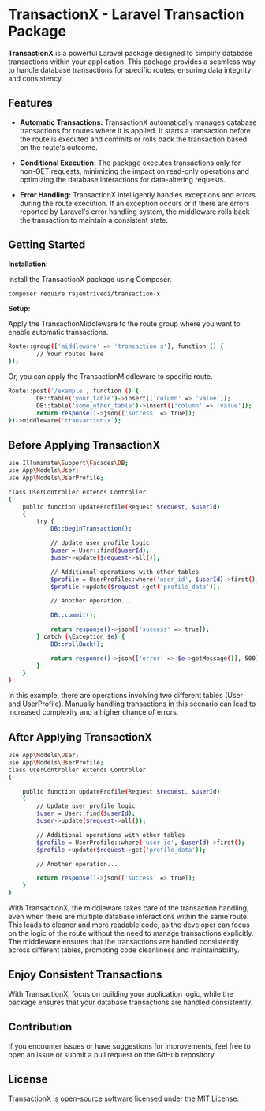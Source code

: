 # TransactionX - Laravel Transaction Package

**TransactionX** is a powerful Laravel package designed to simplify database transactions within your application. This package provides a seamless way to handle database transactions for specific routes, ensuring data integrity and consistency.

## Features

- **Automatic Transactions:** TransactionX automatically manages database transactions for routes where it is applied. It starts a transaction before the route is executed and commits or rolls back the transaction based on the route's outcome.

- **Conditional Execution:** The package executes transactions only for non-GET requests, minimizing the impact on read-only operations and optimizing the database interactions for data-altering requests.

- **Error Handling:** TransactionX intelligently handles exceptions and errors during the route execution. If an exception occurs or if there are errors reported by Laravel's error handling system, the middleware rolls back the transaction to maintain a consistent state.

## Getting Started

 **Installation:**

Install the TransactionX package using Composer.

   ```bash
   composer require rajentrivedi/transaction-x
```

**Setup:**

Apply the TransactionMiddleware to the route group where you want to enable automatic transactions.

```bash
Route::group(['middleware' => 'transaction-x'], function () {
    	// Your routes here
});
```
Or, you can apply the TransactionMiddleware to specific route.

```bash
Route::post('/example', function () {
    	DB::table('your_table')->insert(['column' => 'value']);
		DB::table('some_other_table')->insert(['column' => 'value']);
    	return response()->json(['success' => true]);
})->middleware('transaction-x');
```

## Before Applying TransactionX

```bash
use Illuminate\Support\Facades\DB;
use App\Models\User;
use App\Models\UserProfile;

class UserController extends Controller
{
    public function updateProfile(Request $request, $userId)
    {
        try {
            DB::beginTransaction();

            // Update user profile logic
            $user = User::find($userId);
            $user->update($request->all());

            // Additional operations with other tables
            $profile = UserProfile::where('user_id', $userId)->first();
            $profile->update($request->get('profile_data'));

            // Another operation...

            DB::commit();

            return response()->json(['success' => true]);
        } catch (\Exception $e) {
            DB::rollBack();

            return response()->json(['error' => $e->getMessage()], 500);
        }
    }
}
```
In this example, there are operations involving two different tables (User and UserProfile). Manually handling transactions in this scenario can lead to increased complexity and a higher chance of errors.

## After Applying TransactionX

```bash
use App\Models\User;
use App\Models\UserProfile;
class UserController extends Controller
{

    public function updateProfile(Request $request, $userId)
    {
        // Update user profile logic
        $user = User::find($userId);
        $user->update($request->all());

        // Additional operations with other tables
        $profile = UserProfile::where('user_id', $userId)->first();
        $profile->update($request->get('profile_data'));

        // Another operation...

        return response()->json(['success' => true]);
    }
}

```

With TransactionX, the middleware takes care of the transaction handling, even when there are multiple database interactions within the same route. This leads to cleaner and more readable code, as the developer can focus on the logic of the route without the need to manage transactions explicitly. The middleware ensures that the transactions are handled consistently across different tables, promoting code cleanliness and maintainability.

## Enjoy Consistent Transactions

With TransactionX, focus on building your application logic, while the package ensures that your database transactions are handled consistently.

## Contribution

If you encounter issues or have suggestions for improvements, feel free to open an issue or submit a pull request on the GitHub repository.

## License

TransactionX is open-source software licensed under the MIT License.
